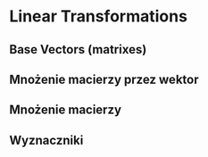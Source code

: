 # Linear Transformations

## Base Vectors (matrixes)

## Mnożenie macierzy przez wektor

## Mnożenie macierzy

## Wyznaczniki





